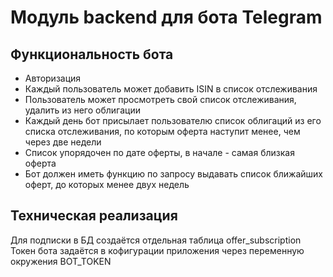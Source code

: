 # Модуль backend для бота Telegram

## Функциональность бота

- Авторизация
- Каждый пользователь может добавить ISIN в список отслеживания
- Пользователь может просмотреть свой список отслеживания, удалить из него облигации
- Каждый день бот присылает пользователю список облигаций из его списка отслеживания, по которым оферта наступит менее, чем через две недели
- Список упорядочен по дате оферты, в начале - самая близкая оферта
- Бот должен иметь функцию по запросу выдавать список ближайших оферт, до которых менее двух недель

## Техническая реализация

Для подписки в БД создаётся отдельная таблица offer_subscription
Токен бота задаётся в кофигурации приложения через переменную окружения BOT_TOKEN
